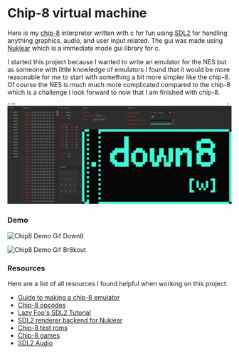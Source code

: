 # Chip-8 virtual machine

Here is my [chip-8](https://en.wikipedia.org/wiki/CHIP-8) 
interpreter written with c for fun using [SDL2](https://wiki.libsdl.org/SDL2/FrontPage) 
for handling anything graphics, audio, and user input related. 
The gui was made using [Nuklear](https://github.com/Immediate-Mode-UI/Nuklear) 
which is a immediate mode gui library for c.

I started this project because I wanted to write an emulator for the NES but as someone
with little knowledge of emulators I found that it would be more reasonable for me to start with
something a bit more simpler like the chip-8. Of course the NES is much much more complicated
compared to the chip-8 which is a challenge I look forward to now that I am finished with chip-8.

![Chip8 screenshot](./images/chip8_screenshot.png)

### Demo

![Chip8 Demo Gif Down8](https://media.giphy.com/media/PUKhnsTsofeErnOVU7/giphy.gif)   

![Chip8 Demo Gif Br8kout](https://media.giphy.com/media/v1.Y2lkPTc5MGI3NjExaWRoM2dzOGxreWw5NGI4dDR1OHVrcGloMXphc3NnZHN0MWF5OGZkcSZlcD12MV9pbnRlcm5hbF9naWZfYnlfaWQmY3Q9Zw/6XuiwQeIKPlesUfXJL/giphy.gif)

### Resources

Here are a list of all resources I found helpful when working on this project.  
- [Guide to making a chip-8 emulator](https://tobiasvl.github.io/blog/write-a-chip-8-emulator/)
- [Chip-8 opcodes](https://github.com/mattmikolay/chip-8/wiki/CHIP%E2%80%908-Instruction-Set)
- [Lazy Foo's SDL2 Tutorial](https://lazyfoo.net/tutorials/SDL/)
- [SDL2 renderer backend for Nuklear](https://github.com/Immediate-Mode-UI/Nuklear/blob/master/demo/sdl_renderer/nuklear_sdl_renderer.h)
- [Chip-8 test roms](https://github.com/Timendus/chip8-test-suite)
- [Chip-8 games](https://johnearnest.github.io/chip8Archive/?sort=platform)  
- [SDL2 Audio](https://davidgow.net/handmadepenguin/ch8.html)